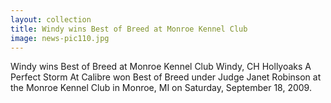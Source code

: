 ```yaml
---
layout: collection
title: Windy wins Best of Breed at Monroe Kennel Club
image: news-pic110.jpg
---
```

Windy wins Best of Breed at Monroe Kennel Club
 Windy, CH Hollyoaks A Perfect Storm At Calibre won Best of Breed under Judge Janet Robinson at the Monroe Kennel Club in Monroe, MI on Saturday, September 18, 2009.
